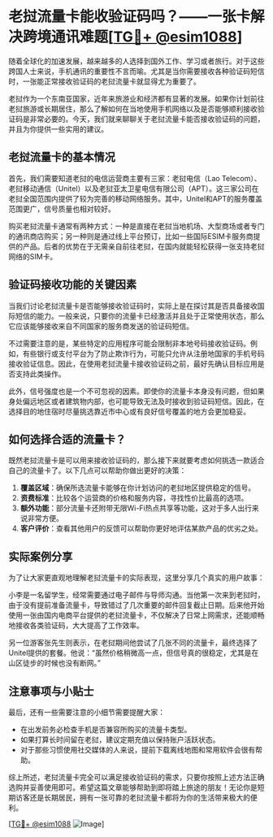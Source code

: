 # 老挝流量卡能收验证码吗？——一张卡解决跨境通讯难题[[TG💪+ @esim1088](https://t.me/s/esim1088)]

随着全球化的加速发展，越来越多的人选择到国外工作、学习或者旅行。对于这些跨国人士来说，手机通讯的重要性不言而喻。尤其是当你需要接收各种验证码短信时，一张能正常接收验证码的老挝流量卡就显得尤为重要了。

老挝作为一个东南亚国家，近年来旅游业和经济都有显著的发展。如果你计划前往老挝旅游或长期居住，那么了解如何在当地使用手机网络以及是否能够顺利接收验证码是非常必要的。今天，我们就来聊聊关于老挝流量卡能否接收验证码的问题，并且为你提供一些实用的建议。

## 老挝流量卡的基本情况

首先，我们需要知道老挝的电信运营商主要有三家：老挝电信（Lao Telecom）、老挝移动通信（Unitel）以及老挝亚太卫星电信有限公司（APT）。这三家公司在老挝全国范围内提供了较为完善的移动网络服务。其中，Unitel和APT的服务覆盖范围更广，信号质量也相对较好。

购买老挝流量卡通常有两种方式：一种是直接在老挝当地机场、大型商场或者专门的通讯商店购买；另一种则是通过线上平台预订，比如一些国际ESIM卡服务商提供的产品。后者的优势在于无需亲自前往老挝，在国内就能轻松获得一张支持老挝网络的SIM卡。

## 验证码接收功能的关键因素

当我们讨论老挝流量卡是否能够接收验证码时，实际上是在探讨其是否具备接收国际短信的能力。一般来说，只要你的流量卡已经激活并且处于正常使用状态，那么它应该能够接收来自不同国家的服务商发送的验证码短信。

不过需要注意的是，某些特定的应用程序可能会限制非本地号码接收验证码。例如，有些银行或支付平台为了防止欺诈行为，可能只允许从注册地国家的手机号码接收验证信息。因此，在使用老挝流量卡接收验证码之前，最好先确认目标应用是否支持此类操作。

此外，信号强度也是一个不可忽视的因素。即使你的流量卡本身没有问题，但如果身处偏远地区或者建筑物内部，也可能导致无法及时接收到验证码短信。因此，在选择目的地住宿时尽量挑选靠近市中心或有良好信号覆盖的地方会更加稳妥。

## 如何选择合适的流量卡？

既然老挝流量卡是可以用来接收验证码的，那么接下来就要考虑如何挑选一款适合自己的流量卡了。以下几点可以帮助你做出更好的决策：

1. **覆盖区域**：确保所选流量卡能够在你计划访问的老挝地区提供稳定的信号。
2. **资费标准**：比较各个运营商的价格和服务内容，寻找性价比最高的选项。
3. **额外功能**：部分流量卡还附带无限Wi-Fi热点共享等功能，这对于多人出行来说非常方便。
4. **客户评价**：查看其他用户的反馈可以帮助你更好地评估某款产品的优劣之处。

## 实际案例分享

为了让大家更直观地理解老挝流量卡的实际表现，这里分享几个真实的用户故事：

小李是一名留学生，经常需要通过电子邮件与导师沟通。当他第一次来到老挝时，由于没有提前准备流量卡，导致错过了几次重要的邮件回复截止日期。后来他开始使用一张由国内电商平台提供的老挝流量卡，不仅解决了日常上网需求，还能顺畅地接收各类验证码，大大提高了工作效率。

另一位游客张先生则表示，在老挝期间他尝试了几张不同的流量卡，最终选择了Unitel提供的套餐。他说：“虽然价格稍微高一点，但信号真的很稳定，尤其是在山区徒步的时候也没有断网。”

## 注意事项与小贴士

最后，还有一些需要注意的小细节需要提醒大家：

- 在出发前务必检查手机是否兼容所购买的流量卡类型。
- 如果打算长时间留在老挝，建议定期充值以保持账户活跃状态。
- 对于那些习惯使用社交媒体的人来说，提前下载离线地图和常用软件会很有帮助。

综上所述，老挝流量卡完全可以满足接收验证码的需求，只要你按照上述方法正确选购并妥善使用即可。希望这篇文章能够帮助到即将踏上旅途的朋友！无论你是短期访客还是长期居民，拥有一张可靠的老挝流量卡都将为你的生活带来极大的便利。

[[TG💪+ @esim1088](https://t.me/s/esim1088) ![Image](https://i.postimg.cc/4NQfJmqS/Snipaste-2025-05-13-00-14-12.png)]